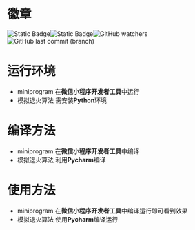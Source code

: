 # 徽章
![Static Badge](https://img.shields.io/badge/language-python-red)![Static Badge](https://img.shields.io/badge/language-JavaScript-red)![GitHub watchers](https://img.shields.io/github/watchers/AcK1ng/102101513)![GitHub last commit (branch)](https://img.shields.io/github/last-commit/AcK1ng/102101513/main)
# 运行环境
- miniprogram
在**微信小程序开发者工具**中运行
- 模拟退火算法
需安装**Python**环境

# 编译方法
- miniprogram
在**微信小程序开发者工具**中编译
- 模拟退火算法
利用**Pycharm**编译

# 使用方法
- miniprogram
在**微信小程序开发者工具**中编译运行即可看到效果
- 模拟退火算法
使用**Pycharm**编译运行
